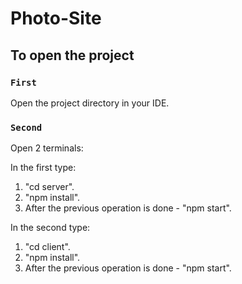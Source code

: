# Photo-Site

## To open the project

### `First`
Open the project directory in your IDE.

### `Second`
Open 2 terminals:

In the first type:
  1. "cd server".
  2. "npm install".
  2. After the previous operation is done - "npm start".

In the second type:
  1. "cd client".
  2. "npm install".
  2. After the previous operation is done - "npm start".